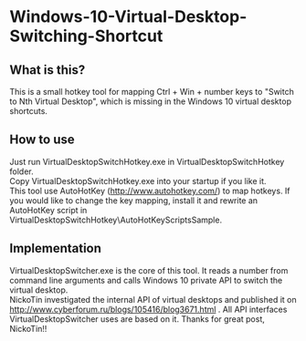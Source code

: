 # Windows-10-Virtual-Desktop-Switching-Shortcut

## What is this?

This is a small hotkey tool for mapping Ctrl + Win + number keys to  "Switch to Nth Virtual Desktop", which is missing in the Windows 10 virtual desktop shortcuts.  
  

## How to use

Just run VirtualDesktopSwitchHotkey.exe in VirtualDesktopSwitchHotkey folder.  
Copy VirtualDesktopSwitchHotkey.exe into your startup if you like it.  
This tool use AutoHotKey (http://www.autohotkey.com/) to map hotkeys. If you would like to change the key mapping, install it and rewrite an AutoHotKey script in VirtualDesktopSwitchHotkey\AutoHotKeyScriptsSample.  

## Implementation

VirtualDesktopSwitcher.exe is the core of this tool. It reads a number from command line arguments and calls Windows 10 private API to switch the virtual desktop.  
NickoTin investigated the internal API of virtual desktops and published it on http://www.cyberforum.ru/blogs/105416/blog3671.html . All API interfaces VirtualDesktopSwitcher uses are based on it. Thanks for great post, NickoTin!! 